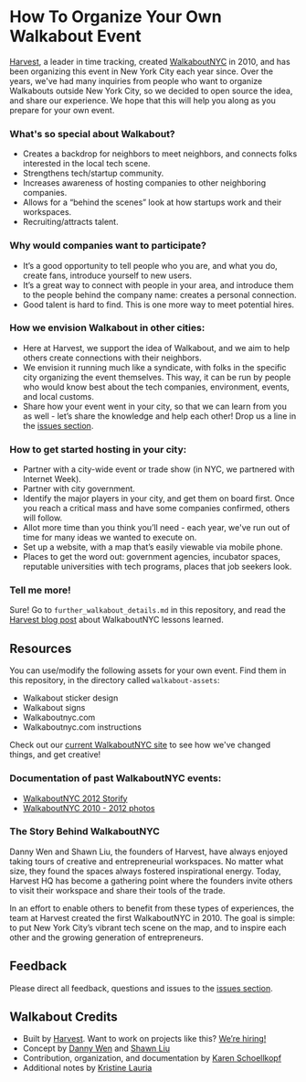 # How To Organize Your Own Walkabout Event
[Harvest](http://www.getharvest.com), a leader in time tracking, created [WalkaboutNYC](http://www.walkaboutnyc.com) in 2010, and has been organizing this event in New York City each year since. Over the years, we've had many inquiries from people who want to organize Walkabouts outside New York City, so we decided to open source the idea, and share our experience. We hope that this will help you along as you prepare for your own event.

### What's so special about Walkabout?
* Creates a backdrop for neighbors to meet neighbors, and connects folks interested in the local tech scene.
* Strengthens tech/startup community.
* Increases awareness of hosting companies to other neighboring companies.
* Allows for a “behind the scenes” look at how startups work and their workspaces.
* Recruiting/attracts talent.

### Why would companies want to participate?
* It’s a good opportunity to tell people who you are, and what you do, create fans, introduce yourself to new users.
* It’s a great way to connect with people in your area, and introduce them to the people behind the company name: creates a personal connection.
* Good talent is hard to find. This is one more way to meet potential hires.

### How we envision Walkabout in other cities:
* Here at Harvest, we support the idea of Walkabout, and we aim to help others create connections with their neighbors.
* We envision it running much like a syndicate, with folks in the specific city organizing the event themselves. This way, it can be run by people who would know best about the tech companies, environment, events, and local customs.
* Share how your event went in your city, so that we can learn from you as well - let’s share the knowledge and help each other! Drop us a line in the [issues section](https://github.com/harvesthq/how-to-walkabout/issues).

### How to get started hosting in your city:
* Partner with a city-wide event or trade show (in NYC, we partnered with Internet Week).
* Partner with city government.
* Identify the major players in your city, and get them on board first. Once you reach a critical mass and have some companies confirmed, others will follow.
* Allot more time than you think you’ll need - each year, we've run out of time for many ideas we wanted to execute on.
* Set up a website, with a map that’s easily viewable via mobile phone.
* Places to get the word out: government agencies, incubator spaces, reputable universities with tech programs, places that job seekers look.

### Tell me more! 
Sure! Go to `further_walkabout_details.md` in this repository, and read the [Harvest blog post](http://www.getharvest.com/blog/2012/06/diy-walkabout/) about WalkaboutNYC lessons learned.

## Resources
You can use/modify the following assets for your own event. Find them in this repository, in the directory called `walkabout-assets`:

* Walkabout sticker design
* Walkabout signs
* Walkaboutnyc.com
* Walkaboutnyc.com instructions

Check out our [current WalkaboutNYC site](http://walkaboutnyc.com/) to see how we've changed things, and get creative!

### Documentation of past WalkaboutNYC events:
* [WalkaboutNYC 2012 Storify](http://storify.com/walkaboutnyc/walkaboutnyc2012)
* [WalkaboutNYC 2010 - 2012 photos](http://www.flickr.com/photos/harvesthq/sets/72157624283744020/)

### The Story Behind WalkaboutNYC
Danny Wen and Shawn Liu, the founders of Harvest, have always enjoyed taking tours of creative and entrepreneurial workspaces. No matter what size, they found the spaces always fostered inspirational energy. Today, Harvest HQ has become a gathering point where the founders invite others to visit their workspace and share their tools of the trade.

In an effort to enable others to benefit from these types of experiences, the team at Harvest created the first WalkaboutNYC in 2010. The goal is simple: to put New York City’s vibrant tech scene on the map, and to inspire each other and the growing generation of entrepreneurs.

## Feedback
Please direct all feedback, questions and issues to the [issues section](https://github.com/harvesthq/how-to-walkabout/issues).

## Walkabout Credits
* Built by [Harvest](http://www.getharvest.com/). Want to work on projects like this? [We’re hiring!](http://www.getharvest.com/careers)
* Concept by [Danny Wen](http://www.getharvest.com/about/meet-the-team#danny-wen) and [Shawn Liu](http://www.getharvest.com/about/meet-the-team#shawn-liu)
* Contribution, organization, and documentation by [Karen Schoellkopf](http://flavors.me/kgunette)
* Additional notes by [Kristine Lauria](http://www.krissymo.com/)